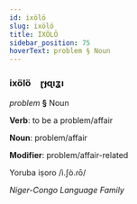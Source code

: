 ```yaml
---
id: ixölö
slug: ixölö
title: İXÖLÖ
sidebar_position: 75
hoverText: problem § Noun
---
```


### ixölö&emsp;<span kind="abugida">ɽɟɋıʓı</span>

*problem* **§** Noun

**Verb**: to be a problem/affair

**Noun**: problem/affair

**Modifier**: problem/affair-related

Yoruba iṣoro /ì.ʃò.ɾō/

*Niger-Congo Language Family*